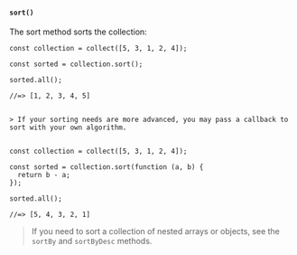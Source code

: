 #### ``sort()``
The sort method sorts the collection:
	
	const collection = collect([5, 3, 1, 2, 4]);
	
	const sorted = collection.sort();
	
	sorted.all();
	
	//=> [1, 2, 3, 4, 5]
	
	
	> If your sorting needs are more advanced, you may pass a callback to sort with your own algorithm.
	
	
	const collection = collect([5, 3, 1, 2, 4]);
	
	const sorted = collection.sort(function (a, b) {
	  return b - a;
	});
	
	sorted.all();
	
	//=> [5, 4, 3, 2, 1]
	

> If you need to sort a collection of nested arrays or objects, see the ``sortBy`` and ``sortByDesc`` methods.